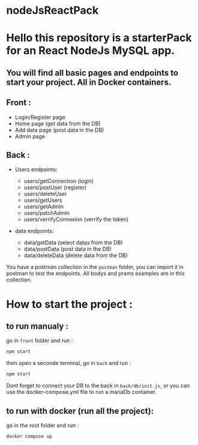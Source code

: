 # nodeJsReactPack

# Hello this repository is a starterPack for an React NodeJs MySQL app.

## You will find all basic pages and endpoints to start your project. All in Docker containers.

## Front :
- Login/Register page 
- Home page  (get data from the DB)
- Add data page (post data in the DB)
- Admin page

## Back :
- Users endpoints: 
    - users/getConnection  (login)
    - users/postUser       (register)
    - users/deleteUser     
    - users/getUsers       
    - users/getAdmin
    - users/patchAdmin
    - users/verrifyConnexion (verrify the token)

- data endpoints:
    - data/getData    (select datas from the DB)
    - data/postData   (post data in the DB)
    - data/deleteData (delete data from the DB)

You have a postman collection in the `postman` folder, you can import it in postman to test the endpoints.
All bodys and prams examples are in this collection.

# How to start the project :

## to run manualy :

go in `front` folder and run :
```bash
npm start
```

then open a seconde terminal, go in `back` and run :
```bash
npm start
```
Dont forget to connect your DB to the back in `back/db/init.js`, or you can use the docker-compose.yml file to run a mariaDb container.


## to run with docker (run all the project):
go in the root folder and run :
```bash
docker compose up
```